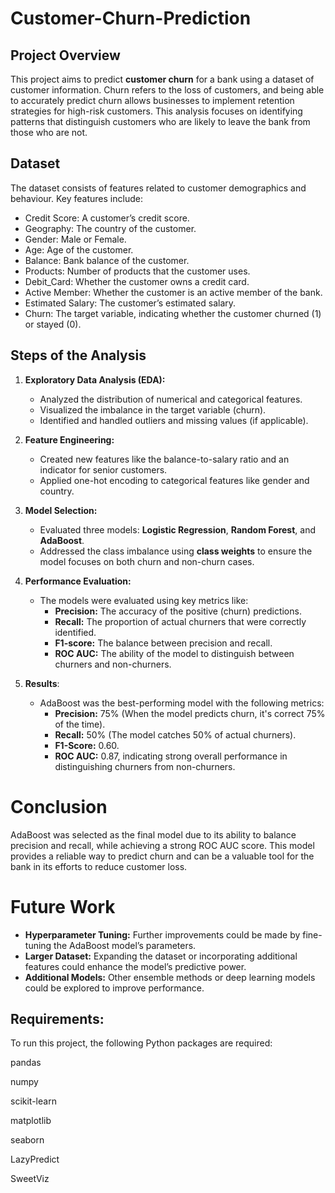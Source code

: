 # Customer-Churn-Prediction

## Project Overview

This project aims to predict **customer churn** for a bank using a dataset of customer information. Churn refers to the loss of customers, and being able to accurately predict churn allows businesses to implement retention strategies for high-risk customers. This analysis focuses on identifying patterns that distinguish customers who are likely to leave the bank from those who are not.

## Dataset
The dataset consists of features related to customer demographics and behaviour. Key features include:
* Credit Score: A customer’s credit score.
* Geography: The country of the customer.
* Gender: Male or Female.
* Age: Age of the customer.
* Balance: Bank balance of the customer.
* Products: Number of products that the customer uses.
* Debit_Card: Whether the customer owns a credit card.
* Active Member: Whether the customer is an active member of the bank.
* Estimated Salary: The customer’s estimated salary.
* Churn: The target variable, indicating whether the customer churned (1) or stayed (0).

## Steps of the Analysis
1. **Exploratory Data Analysis (EDA):**
   * Analyzed the distribution of numerical and categorical features.
   * Visualized the imbalance in the target variable (churn).
   * Identified and handled outliers and missing values (if applicable).

2. **Feature Engineering:**
   * Created new features like the balance-to-salary ratio and an indicator for senior customers.
   * Applied one-hot encoding to categorical features like gender and country.

3. **Model Selection:**
   * Evaluated three models: **Logistic Regression**, **Random Forest**, and **AdaBoost**.
   * Addressed the class imbalance using **class weights** to ensure the model focuses on both churn and non-churn cases.
  
4. **Performance Evaluation:**
   * The models were evaluated using key metrics like:
      * **Precision:** The accuracy of the positive (churn) predictions.
      * **Recall:** The proportion of actual churners that were correctly identified.
      * **F1-score:** The balance between precision and recall.
      * **ROC AUC:** The ability of the model to distinguish between churners and non-churners.
    
5. **Results**:
   * AdaBoost was the best-performing model with the following metrics:
       * **Precision:** 75% (When the model predicts churn, it's correct 75% of the time).
       * **Recall:** 50% (The model catches 50% of actual churners).
       * **F1-Score:** 0.60.
       * **ROC AUC:** 0.87, indicating strong overall performance in distinguishing churners from non-churners.

# **Conclusion**
AdaBoost was selected as the final model due to its ability to balance precision and recall, while achieving a strong ROC AUC score. This model provides a reliable way to predict churn and can be a valuable tool for the bank in its efforts to reduce customer loss.

# Future Work
* **Hyperparameter Tuning:** Further improvements could be made by fine-tuning the AdaBoost model’s parameters.
* **Larger Dataset:** Expanding the dataset or incorporating additional features could enhance the model’s predictive power.
* **Additional Models:** Other ensemble methods or deep learning models could be explored to improve performance.

## Requirements:
To run this project, the following Python packages are required:

pandas

numpy

scikit-learn

matplotlib

seaborn

LazyPredict

SweetViz




   
